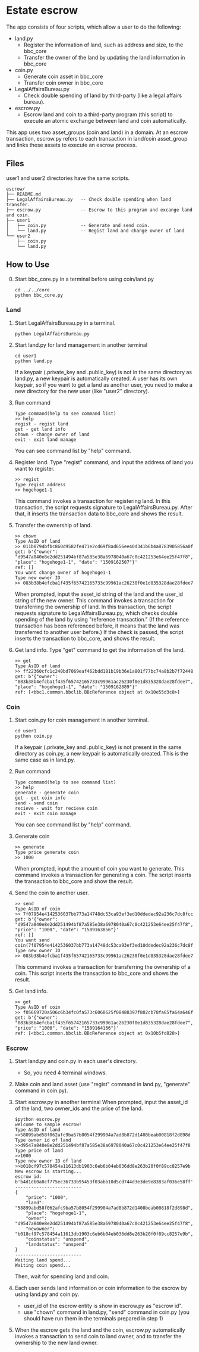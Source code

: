Estate escrow
=============
The app consists of four scripts, which allow a user to do the following:
- land.py
    * Register the information of land, such as address and size, to the bbc_core
    * Transfer the owner of the land by updating the land information in bbc_core
- coin.py
    * Generate coin asset in bbc_core
    * Transfer coin owner in bbc_core
- LegalAffairsBureau.py
    * Check double spending of land by third-party (like a legal affairs bureau).
- escrow.py
    * Escrow land and coin to a third-party program (this script) to execute an atomic exchange between land and coin automatically.

This app uses two asset_groups (coin and land) in a domain. At an escrow transaction, escrow.py refers to each transaction in land/coin asset_group and links these assets to execute an escrow process.

## Files
user1 and user2 directories have the same scripts.

```
escrow/
├── README.md
├── LegalAffairsBureau.py   -- Check double spending when land transfer.
├── escrow.py               -- Escrow to this program and excange land and coin.
├── user1
│   ├── coin.py             -- Generate and send coin.
│   └── land.py             -- Regist land and change owner of land
└── user2
    ├── coin.py
    └── land.py
```

## How to Use
0. Start bbc_core.py in a terminal before using coin/land.py
    ```
    cd ../../core
    python bbc_core.py
    ```

### Land
1. Start LegalAffairsBureau.py in a terminal.
    ```
    python LegalAffairsBureau.py
    ```

2. Start land.py for land management in another terminal
    ```
    cd user1
    python land.py
    ```
    If a keypair (.private_key and .public_key) is not in the same directory as land.py, a new keypair is automatically created. A user has its own keypair, so if you want to get a land as another user, you need to make a new directory for the new user (like "user2" directory).

3. Run command
    ```
    Type command(help to see command list)
    >> help
    regist - regist land
    get - get land info
    chown - change owner of land
    exit - exit land manage
    ````
    You can see command list by "help" command.

4. Register land. Type "regist" command, and input the address of land you want to register.
    ```
    >> regist
    Type regist address
    >> hogehoge1-1
    ```
    This command invokes a transaction for registering land. In this transaction, the script requests signature to LegalAffairsBureau.py. After that, it inserts the transaction data to bbc_core and shows the result.

5. Transfer the ownership of land.
    ```
    >> chown
    Type AsID of land
    >> 011b8794bfbc860d9582fe471e2cd69f8ad656ee40d341b6b4a8783905856a0f
    get: b'{"owner": "d9547a840e8e2dd251494bf87a585e38a6978040a67c0c421253e64ee25f47f8", "place": "hogehoge1-1", "date": "1509162507"}'
    ref: []
    You want change owner of hogehoge1-1
    Type new owner ID
    >> 083b38b4efcba1f435f65742165733c99961ac26230f0e1d835328dae28fdee7
    ```
    When prompted, input the asset_id string of the land and the user_id string of the new owner.
    This command invokes a transaction for transferring the ownership of land. In this transaction, the script requests signature to LegalAffairsBureau.py, which checks double spending of the land by using "reference transaction." (If the reference transaction has been referenced before, it means that the land was transferred to another user before.) If the check is passed, the script inserts the transaction to bbc_core, and shows the result.

6. Get land info.
    Type "get" command to get the information of the land.
    ```
    >> get
    Type AsID of land
    >> ff22360cfc1c240bd7069eaf462bdd181b19b36e1a801f77bc74a8b2b7f72448
    get: b'{"owner": "083b38b4efcba1f435f65742165733c99961ac26230f0e1d835328dae28fdee7", "place": "hogehoge1-1", "date": "1509162889"}'
    ref: [<bbc1.common.bbclib.BBcReference object at 0x10e55d3c8>]
    ```

### Coin
1. Start coin.py for coin management in another terminal.
    ```
    cd user1
    python coin.py
    ```
    If a keypair (.private_key and .public_key) is not present in the same directory as coin.py, a new keypair is automatically created. This is the same case as in land.py.

3. Run command
    ```
    Type command(help to see command list)
    >> help
    generate - generate coin
    get - get coin info
    send - send coin
    recieve - wait for recieve coin
    exit - exit coin manage
    ````
    You can see command list by "help" command.


4. Generate coin
    ```
    >> generate
    Type price generate coin
    >> 1000
    ```
    When prompted, input the amount of coin you want to generate.
    This command invokes a transaction for generating a coin. The script inserts the transaction to bbc_core and show the result.

5. Send the coin to another user.
    ```
    >> send
    Type AsID of coin
    >> 7f07954e4142536037bb773a14748dc53ca93ef3ed10ddedec92a236c7dc8fcc
    get: b'{"owner": "d9547a840e8e2dd251494bf87a585e38a6978040a67c0c421253e64ee25f47f8", "price": "1000", "date": "1509163856"}'
    ref: []
    You want send coin(7f07954e4142536037bb773a14748dc53ca93ef3ed10ddedec92a236c7dc8fcc)
    Type new owner ID
    >> 083b38b4efcba1f435f65742165733c99961ac26230f0e1d835328dae28fdee7
    ```
    This command invokes a transaction for transferring the ownership of a coin. This script inserts the transaction to bbc_core and shows the result.

6. Get land info.
    ```
    >> get
    Type AsID of coin
    >> f05669720a506c6b34fc0fa573c6068625f08488397f802cb78fa85fa64a646f
    get: b'{"owner": "083b38b4efcba1f435f65742165733c99961ac26230f0e1d835328dae28fdee7", "price": "1000", "date": "1509164166"}'
    ref: [<bbc1.common.bbclib.BBcReference object at 0x10b5fd828>]
    ```

### Escrow
1. Start land.py and coin.py in each user's directory.
    * So, you need 4 terminal windows.

2. Make coin and land asset (use "regist" command in land.py, "generate" command in coin.py).

3. Start escrow.py in another terminal
    When prompted, input the asset_id of the land, two owner_ids and the price of the land.
    ```
    $python escrow.py
    welcome to sample escrow!
    Type AsID of land
    >>58899abd58f062afc9ba57b8054f299904a7ad8b872d1408beab00818f2d898d
    Type owner id of land
    >>d9547a840e8e2dd251494bf87a585e38a6978040a67c0c421253e64ee25f47f8
    Type price of land
    >>1000
    Type new owner ID of land
    >>b018cf97c578454a11613db1903c6eb6b04eb036dd8e263b20f0f89cc8257e9b
    New escrow is starting...
    escrow id: b'b4d1db0a8cf775ec36733b95453f03abb10d5cd744d3e3de9e8383af036e58ff'
    -------------------------
    {
        "price": "1000",
        "land": "58899abd58f062afc9ba57b8054f299904a7ad8b872d1408beab00818f2d898d",
        "place": "hogehoge1-1",
        "owner": "d9547a840e8e2dd251494bf87a585e38a6978040a67c0c421253e64ee25f47f8",
        "newowner": "b018cf97c578454a11613db1903c6eb6b04eb036dd8e263b20f0f89cc8257e9b",
        "coinstatus": "unspend",
        "landstatus": "unspend"
    }
    -------------------------
    Waiting land spend...
    Waiting coin spend...
    ```
    Then, wait for spending land and coin.

4. Each user sends land information or coin information to the escrow by using land.py and coin.py.
    * user_id of the escrow entity is show in escrow.py as "escrow id".
    * use "chown" command in land.py, "send" command in coin.py (you should have run them in the terminals prepared in step 1)

5. When the escrow gets the land and the coin, escrow.py automatically invokes a transaction to send coin to land owner, and to transfer the ownership to the new land owner.
